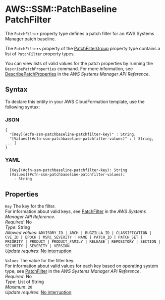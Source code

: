 # AWS::SSM::PatchBaseline PatchFilter<a name="aws-properties-ssm-patchbaseline-patchfilter"></a>

The `PatchFilter` property type defines a patch filter for an AWS Systems Manager patch baseline\.

The `PatchFilters` property of the [PatchFilterGroup](https://docs.aws.amazon.com/AWSCloudFormation/latest/UserGuide/aws-properties-ssm-patchbaseline-patchfiltergroup.html) property type contains a list of `PatchFilter` property types\.

You can view lists of valid values for the patch properties by running the `DescribePatchProperties` command\. For more information, see [DescribePatchProperties](https://docs.aws.amazon.com/systems-manager/latest/APIReference/API_DescribePatchProperties.html) in the *AWS Systems Manager API Reference*\.

## Syntax<a name="aws-properties-ssm-patchbaseline-patchfilter-syntax"></a>

To declare this entity in your AWS CloudFormation template, use the following syntax:

### JSON<a name="aws-properties-ssm-patchbaseline-patchfilter-syntax.json"></a>

```
{
  "[Key](#cfn-ssm-patchbaseline-patchfilter-key)" : String,
  "[Values](#cfn-ssm-patchbaseline-patchfilter-values)" : [ String, ... ]
}
```

### YAML<a name="aws-properties-ssm-patchbaseline-patchfilter-syntax.yaml"></a>

```
  [Key](#cfn-ssm-patchbaseline-patchfilter-key): String
  [Values](#cfn-ssm-patchbaseline-patchfilter-values): 
    - String
```

## Properties<a name="aws-properties-ssm-patchbaseline-patchfilter-properties"></a>

`Key`  <a name="cfn-ssm-patchbaseline-patchfilter-key"></a>
The key for the filter\.  
For information about valid keys, see [PatchFilter](https://docs.aws.amazon.com/systems-manager/latest/APIReference/API_PatchFilter.html) in the *AWS Systems Manager API Reference*\.  
*Required*: No  
*Type*: String  
*Allowed values*: `ADVISORY_ID | ARCH | BUGZILLA_ID | CLASSIFICATION | CVE_ID | EPOCH | MSRC_SEVERITY | NAME | PATCH_ID | PATCH_SET | PRIORITY | PRODUCT | PRODUCT_FAMILY | RELEASE | REPOSITORY | SECTION | SECURITY | SEVERITY | VERSION`  
*Update requires*: [No interruption](https://docs.aws.amazon.com/AWSCloudFormation/latest/UserGuide/using-cfn-updating-stacks-update-behaviors.html#update-no-interrupt)

`Values`  <a name="cfn-ssm-patchbaseline-patchfilter-values"></a>
The value for the filter key\.  
For information about valid values for each key based on operating system type, see [PatchFilter](https://docs.aws.amazon.com/systems-manager/latest/APIReference/API_PatchFilter.html) in the *AWS Systems Manager API Reference*\.  
*Required*: No  
*Type*: List of String  
*Maximum*: `20`  
*Update requires*: [No interruption](https://docs.aws.amazon.com/AWSCloudFormation/latest/UserGuide/using-cfn-updating-stacks-update-behaviors.html#update-no-interrupt)